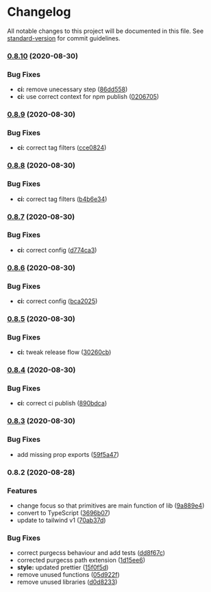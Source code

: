 # Changelog

All notable changes to this project will be documented in this file. See [standard-version](https://github.com/conventional-changelog/standard-version) for commit guidelines.

### [0.8.10](https://github.com/emortlock/tailwind-react-primitives/compare/v0.8.9...v0.8.10) (2020-08-30)


### Bug Fixes

* **ci:** remove unecessary step ([86dd558](https://github.com/emortlock/tailwind-react-primitives/commit/86dd5583d6ccb1831f7a24335c2fdf9156220561))
* **ci:** use correct context for npm publish ([0206705](https://github.com/emortlock/tailwind-react-primitives/commit/02067052edd93c613eeb977e74334107a669a2bb))

### [0.8.9](https://github.com/emortlock/tailwind-react-primitives/compare/v0.8.8...v0.8.9) (2020-08-30)


### Bug Fixes

* **ci:** correct tag filters ([cce0824](https://github.com/emortlock/tailwind-react-primitives/commit/cce0824752f1607212ea329c3848a36c21e6b130))

### [0.8.8](https://github.com/emortlock/tailwind-react-primitives/compare/v0.8.7...v0.8.8) (2020-08-30)


### Bug Fixes

* **ci:** correct tag filters ([b4b6e34](https://github.com/emortlock/tailwind-react-primitives/commit/b4b6e341aa717781bc85b5c9440ec98ff8646557))

### [0.8.7](https://github.com/emortlock/tailwind-react-primitives/compare/v0.8.6...v0.8.7) (2020-08-30)


### Bug Fixes

* **ci:** correct config ([d774ca3](https://github.com/emortlock/tailwind-react-primitives/commit/d774ca352b398f2545dca9ac104cfd146dc6923b))

### [0.8.6](https://github.com/emortlock/tailwind-react-primitives/compare/v0.8.5...v0.8.6) (2020-08-30)


### Bug Fixes

* **ci:** correct config ([bca2025](https://github.com/emortlock/tailwind-react-primitives/commit/bca202562074090b7a74d12ee1fe3a1c0e662351))

### [0.8.5](https://github.com/emortlock/tailwind-react-primitives/compare/v0.8.4...v0.8.5) (2020-08-30)


### Bug Fixes

* **ci:** tweak release flow ([30260cb](https://github.com/emortlock/tailwind-react-primitives/commit/30260cb3d23cad4ebe27cd05a917ce98a61542b3))

### [0.8.4](https://github.com/emortlock/tailwind-react-primitives/compare/v0.8.3...v0.8.4) (2020-08-30)


### Bug Fixes

* **ci:** correct ci publish ([890bdca](https://github.com/emortlock/tailwind-react-primitives/commit/890bdca0b47d22ee9abe599eff7c7324aa057fbd))

### [0.8.3](https://github.com/emortlock/tailwind-react-primitives/compare/v0.8.2...v0.8.3) (2020-08-30)


### Bug Fixes

* add missing prop exports ([59f5a47](https://github.com/emortlock/tailwind-react-primitives/commit/59f5a4796c8707f79120773d93fed6063b9bd2f2))

### 0.8.2 (2020-08-28)


### Features

* change focus so that primitives are main function of lib ([9a889e4](https://github.com/emortlock/tailwind-react-primitives/commit/9a889e46183dae4a424d36e84561e7418f0bebbb))
* convert to TypeScript ([3696b07](https://github.com/emortlock/tailwind-react-primitives/commit/3696b07f0a1cfa253d0b6bcdfddf3406056c5f77))
* update to tailwind v1 ([70ab37d](https://github.com/emortlock/tailwind-react-primitives/commit/70ab37d1a5f9e01b7c1c623b610e44b15caf9b73))


### Bug Fixes

* correct purgecss behaviour and add tests ([dd8f67c](https://github.com/emortlock/tailwind-react-primitives/commit/dd8f67c18f959d777cc6b51b796cd612f8fade8e))
* corrected purgecss path extension ([1d15ee6](https://github.com/emortlock/tailwind-react-primitives/commit/1d15ee68b8b019b94818e0d4ba44808bcff8aa07))
* **style:** updated prettier ([15f0f5d](https://github.com/emortlock/tailwind-react-primitives/commit/15f0f5d3219f8a86dbe07b22ee12c7d09f007a00))
* remove unused functions ([05d922f](https://github.com/emortlock/tailwind-react-primitives/commit/05d922fe09b75e56ec7138e458fee31077cc5968))
* remove unused libraries ([d0d8233](https://github.com/emortlock/tailwind-react-primitives/commit/d0d82331d089e4c08b816bc8b8836206dce1372c))
